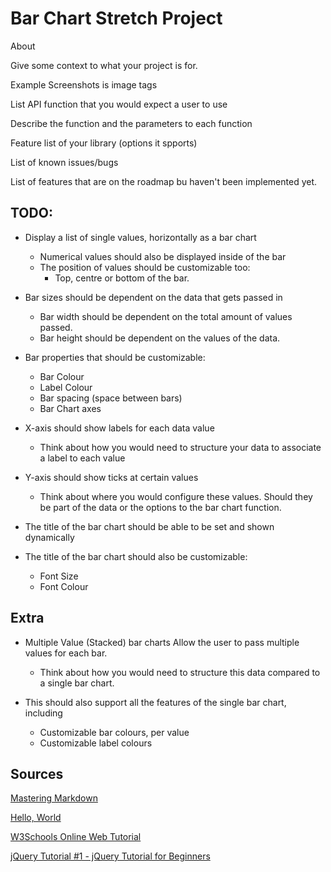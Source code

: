 Bar Chart Stretch Project
==================



About

Give some context to what your project is for.

Example Screenshots is image tags

List API function that you would expect a user to use

Describe the function and the parameters to each function

Feature list of your library (options it spports)

List of known issues/bugs

List of features that are on the roadmap bu haven't been implemented yet.

## TODO:

* Display a list of single values, horizontally as a bar chart
  * Numerical values should also be displayed inside of the bar
  * The position of values should be customizable too:
    * Top, centre or bottom of the bar.

* Bar sizes should be dependent on the data that gets passed in
  * Bar width should be dependent on the total amount of values passed.
  * Bar height should be dependent on the values of the data.

* Bar properties that should be customizable:
  * Bar Colour
  * Label Colour
  * Bar spacing (space between bars)
  * Bar Chart axes

* X-axis should show labels for each data value
  * Think about how you would need to structure your data to associate a label to each value

* Y-axis should show ticks at certain values
  * Think about where you would configure these values. Should they be part of the data or the options to the bar chart function.

* The title of the bar chart should be able to be set and shown dynamically

* The title of the bar chart should also be customizable:

  * Font Size
  * Font Colour

## Extra

* Multiple Value (Stacked) bar charts
Allow the user to pass multiple values for each bar.
  * Think about how you would need to structure this data compared to a single bar chart.

* This should also support all the features of the single bar chart, including
  * Customizable bar colours, per value
  * Customizable label colours

## Sources

[Mastering Markdown](https://guides.github.com/features/mastering-markdown/)

[Hello, World](https://javascript.info/hello-world)

[W3Schools Online Web Tutorial](https://www.w3schools.com/)

[jQuery Tutorial #1 - jQuery Tutorial for Beginners](https://www.youtube.com/watch?v=hMxGhHNOkCU)